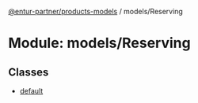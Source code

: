 [@entur-partner/products-models](../README.md) / models/Reserving

# Module: models/Reserving

## Classes

- [default](../classes/models_Reserving.default.md)
